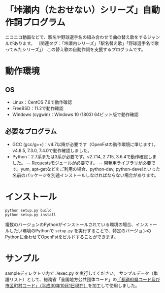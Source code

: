 # 「垰瀬内（たおせない）シリーズ」自動作詞プログラム
ニコニコ動画などで、駅名や野球選手名の組み合わせで曲の替え歌をするジャンルがあります。
（関連タグ：「垰瀬内シリーズ」「駅名替え歌」「野球選手名で歌ってみたシリーズ」）
この替え歌の自動作詞を支援するプログラムです。

# 動作環境
## OS
- Linux：CentOS 7.6で動作確認
- FreeBSD：11.2で動作確認
- Windows (cygwin)：Windows 10 (1803) 64ビット版で動作確認

## 必要なプログラム
- GCC (gcc/g++)：v4.7以降が必要です（OpenFstの動作環境に準じます）。v4.8.5, 7.3.0, 7.4.0で動作確認しました。
- Python：2.7系または3系が必要です。v2.7.14, 2.7.15, 3.6.4で動作確認しました。
-- [Requests](https://requests-docs-ja.readthedocs.io/en/latest/)モジュールが必要です。
-- 開発用ライブラリが必要です。yum, apt-getなどをご利用の場合、python-dev, python-develといった名前のパッケージを別途インストールしなければならない場合があります。

# インストール

```
python setup.py build
python setup.py install
```

複数のバージョンのPythonがインストールされている環境の場合、インストールしたい環境のPythonで ``setup.py`` を実行することで、特定のバージョンのPythonに合わせてOpenFstをビルドすることができます。

# サンプル
sampleディレクトリ内で ./exec.py を実行してください。
サンプルデータ（単語リスト）として、総務省「全国地方公共団体コード」の[「都道府県コード及び市区町村コード」（平成30年10月1日現在）](http://www.soumu.go.jp/denshijiti/code.html)を加工して使用しました。
